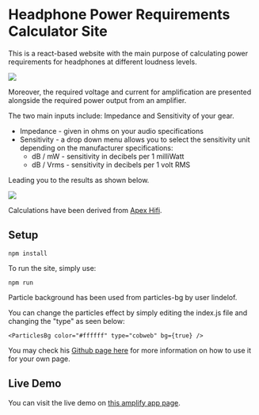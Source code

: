 # Headphone Power Requirements Calculator Site 

This is a react-based website with the main purpose of calculating power requirements for headphones at different loudness levels.

![](https://github.com/pyfj0911/headphone-amp-calculator/blob/master/public/initial-page.png)

Moreover, the required voltage and current for amplification are presented alongside the required power output from an amplifier.

The two main inputs include: Impedance and Sensitivity of your gear.

* Impedance - given in ohms on your audio specifications
* Sensitivity - a drop down menu allows you to select the sensitivity unit depending on the manufacturer specifications:
  * dB / mW - sensitivity in decibels per 1 milliWatt
  * dB / Vrms - sensitivity in decibels per 1 volt RMS

Leading you to the results as shown below.

![](https://github.com/pyfj0911/headphone-amp-calculator/blob/master/public/results-page.png)


Calculations have been derived from [Apex Hifi](http://www.apexhifi.com/specs.html).


## Setup
```
npm install
```
To run the site, simply use:
```
npm run
```

Particle background has been used from particles-bg by user lindelof. 

You can change the particles effect by simply editing the index.js file and changing the "type" as seen below:
```
<ParticlesBg color="#ffffff" type="cobweb" bg={true} />
```
 You may check his [Github page here](https://github.com/lindelof/particles-bg) for more information on how to use it for your own page.
 
 ## Live Demo
 You can visit the live demo on [this amplify app page](https://master.d1hwjxk45tavzi.amplifyapp.com/).
